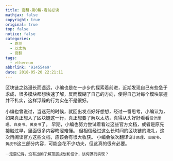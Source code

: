 ```yaml
---
title: 官翻-第0篇-看前必读
mathjax: false
copyright: true
original: true
top: false
notice: false
categories:
  - 原创
  - 以太坊
  - 官翻
tags:
  - ethereum
abbrlink: '914554e9'
date: 2018-05-20 22:21:11
---
```

区块链之路漫长而遥远，小编也是在一步步的探索着前进，近期发现自己有些急于求成，很多模块都想快速了解，反而模糊了自己的方向，使得自己对每个模块掌握并不扎实，这样浮躁的行为实在不是很好。
<!-- more -->
小编也曾说过，当迷茫的时候，就回出发点好好想想，经过一番思考，小编认为，如果真正想入了区块链这一行，真正想要了解以太坊，真得从头好好看看`设计原理`、`白皮书`、`黄皮书`了。
早期，小编也努力尝试着看过这些官方文档，或者是原先接触过早，里面很多内容晦涩难懂。
但相信经过这么长时间的区块链的洗礼，这次再阅读官方这些文档，应该会有很大收获。
小编会依次翻译`设计原理`、`白皮书`、`黄皮书`这三部分内容，可能会花不少功夫，但这真的很有必要。

`一定要记得，没有透彻了解顶层规划和设计，谈何源码实现？`